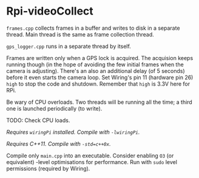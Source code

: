 # Rpi-videoCollect

`frames.cpp` collects frames in a buffer and writes to disk in a separate thread. Main thread is the same as frame collection thread.

`gps_logger.cpp` runs in a separate thread by itself.

Frames are written only when a GPS lock is acquired. The acquision keeps running though (in the hope of avoiding the few initial frames when the camera is adjusting). There's an also an additional delay (of 5 seconds) before it even starts the camera loop. Set Wiring's pin 11 (hardware pin 26) `high` to stop the code and shutdown. Remember that `high` is 3.3V here for RPi.

Be wary of CPU overloads. Two threads will be running all the time; a third one is launched periodically (to write).

TODO:
Check CPU loads.

*Requires `wiringPi` installed. Compile with `-lwiringPi`.*

*Requires C++11. Compile with `-std=c++0x`.*

Compile only `main.cpp` into an executable. Consider enabling `O3` (or equivalent) -level optimisations for performance.
Run with `sudo` level permissions (required by Wiring).
